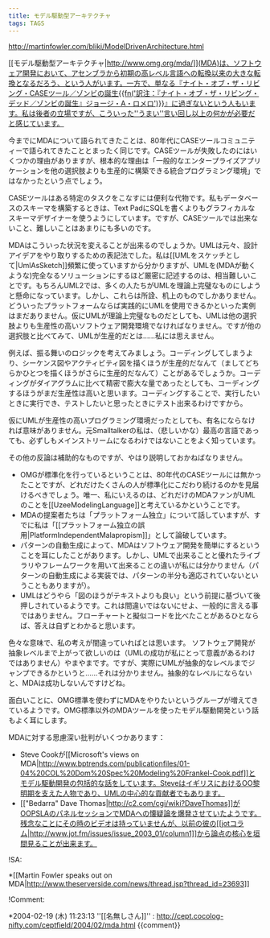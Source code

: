 ```yaml
---
title: モデル駆動型アーキテクチャ
tags: TAGS
---
```


http://martinfowler.com/bliki/ModelDrivenArchitecture.html

[[モデル駆動型アーキテクチャ|http://www.omg.org/mda/]](MDA)は、ソフトウェア開発において、アセンブラから初期の高レベル言語への転換以来の大きな転換となるだろう、という人がいます。一方で、単なる『ナイト・オブ・ザ・リビング・CASEツール／ゾンビの誕生{{fn('訳注：『ナイト・オブ・ザ・リビング・デッド／ゾンビの誕生』ジョージ・A・ロメロ')}}』に過ぎないという人もいます。私は後者の立場ですが、こういった''うまい''言い回し以上の何かが必要だと感じています。

今までにMDAについて語られてきたことは、80年代にCASEツールコミュニティーで語られてきたこととまったく同じです。CASEツールが失敗したのにはいくつかの理由がありますが、根本的な理由は「一般的なエンタープライズアプリケーションを他の選択肢よりも生産的に構築できる統合プログラミング環境」ではなかったという点でしょう。

CASEツールはある特定のタスクをこなすには便利な代物です。私もデータベースのスキーマを構築するときは、Text PadにSQLを書くよりもグラフィカルなスキーマデザイナーを使うようにしています。ですが、CASEツールでは出来ないこと、難しいことはあまりにも多いのです。

MDAはこういった状況を変えることが出来るのでしょうか。UMLは元々、設計アイデアをやり取りするための表記法でした。私は[[UMLをスケッチとして|UmlAsSketch]]頻繁に使っていますから分かりますが、UMLを(MDAが動くような)完全なるソリューションにするほど厳密に記述するのは、相当難しいことです。もちろんUML2では、多くの人たちがUMLを理論上完璧なものにしようと懸命になっています。しかし、これらは所詮、机上のものでしかありません。どういったプラットフォームならば実践的にUMLを使用できるかといった実例はまだありません。仮にUMLが理論上完璧なものだとしても、UMLは他の選択肢よりも生産性の高いソフトウェア開発環境でなければなりません。ですが他の選択肢と比べてみて、UMLが生産的だとは……私には思えません。

例えば、振る舞いのロジックを考えてみましょう。コーディングしてしまうより、シーケンス図やアクティビティ図を描くほうが生産的だなんて（ましてどちらかひとつを描くほうがさらに生産的だなんて）ことがあるでしょうか。コーディングがダイアグラムに比べて精密で膨大な量であったとしても、コーディングするほうがまだ生産性は高いと思います。コーディングすることで、実行したいときに実行でき、テストしたいと思ったときにテスト出来るわけですから。

仮にUMLが生産性の高いプログラミング環境だったとしても、有名にならなければ意味がありません。元Smalltalkerの私は、（悲しいかな）最高の言語であっても、必ずしもメインストリームになるわけではないことをよく知っています。

その他の反論は補助的なものですが、やはり説明しておかねばなりません。

* OMGが標準化を行っているということは、80年代のCASEツールには無かったことですが、どれだけたくさんの人が標準化にこだわり続けるのかを見届けるべきでしょう。唯一、私にいえるのは、どれだけのMDAファンがUMLのことを[[UzeeModelingLanguage]]と考えているかということです。
* MDAの提案者たちは「プラットフォーム独立」について話していますが、すでに私は「[[プラットフォーム独立の誤用|PlatformIndependentMalapropism]]」として論破しています。
* パターンの自動生成によって、MDAはソフトウェア開発を簡単にするということを耳にしたことがあります。しかし、UMLで出来ることと優れたライブラリやフレームワークを用いて出来ることの違いが私には分かりません（パターンの自動生成による実装では、パターンの半分も適応されていないということもありますが）。
* UMLはどうやら「図のほうがテキストよりも良い」という前提に基づいて後押しされているようです。これは間違いではないにせよ、一般的に言える事ではありません。フローチャートと擬似コードを比べたことがあるひとならば、答えは自ずとわかると思います。

色々な意味で、私の考えが間違っていればとは思います。
ソフトウェア開発が抽象レベルまで上がって欲しいのは（UMLの成功が私にとって意義があるわけではありません）やまやまです。ですが、実際にUMLが抽象的なレベルまでジャンプできるかというと……それは分かりません。抽象的なレベルにならないと、MDAは成功しないんですけどね。

面白いことに、OMG標準を使わずにMDAをやりたいというグループが増えてきているようです。OMG標準以外のMDAツールを使ったモデル駆動開発という話もよく耳にします。

MDAに対する思慮深い批判がいくつかあります：

* Steve Cookが[[Microsoft's views on MDA|http://www.bptrends.com/publicationfiles/01-04%20COL%20Dom%20Spec%20Modeling%20Frankel-Cook.pdf]]とモデル駆動開発の包括的な話をしています。SteveはイギリスにおけるOO黎明期を支えた人物であり、UMLの中心的な貢献者でもあります。
* [["Bedarra" Dave Thomas|http://c2.com/cgi/wiki?DaveThomas]]がOOPSLAのパネルセッションでMDAへの懐疑論を爆発させていたようです。残念なことにその時のビデオは持っていませんが、以前の彼の[[jotコラム|http://www.jot.fm/issues/issue_2003_01/column1]]から論点の核心を垣間見ることが出来ます。

!SA:

*[[Martin Fowler speaks out on MDA|http://www.theserverside.com/news/thread.jsp?thread_id=23693]]

!Comment:

*2004-02-19 (木) 11:23:13 ''[[名無しさん]]'' : http://cept.cocolog-nifty.com/ceptfield/2004/02/mda.html
{{comment}}
